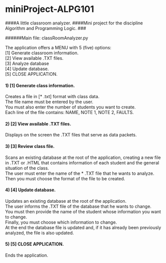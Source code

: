 # miniProject-ALPG101
####A little classroom analyzer. 
####Mini project for the discipline Algorithm and Programming Logic. ###

######Main file: classRoomAnalyzer.py

The application offers a MENU with 5 (five) options:  
[1] Generate classroom information.  
[2] View available .TXT files.  
[3] Analyze database  
[4] Update database.  
[5] CLOSE APPLICATION.  

#### 1) [1] Generate class information.
Creates a file in [* .txt] format with class data.  
The file name must be entered by the user.  
You must also enter the number of students you want to create.  
Each line of the file contains: NAME, NOTE 1, NOTE 2, FAULTS.

#### 2) [2] View available .TXT files.
Displays on the screen the .TXT files that serve as data packets.

#### 3) [3] Review class file.
Scans an existing database at the root of the application, creating a new file in .TXT or .HTML that contains 
information of each student and the general situation of the class.  
The user must enter the name of the * .TXT file that he wants to analyze.  
Then you must choose the format of the file to be created.

#### 4) [4] Update database.
Updates an existing database at the root of the application.  
The user informs the .TXT file of the database that he wants to change.  
You must then provide the name of the student whose information you want to change.  
Finally, you must choose which information to change.  
At the end the database file is updated and, if it has already been previously analyzed, the file is also updated.

#### 5) [5] CLOSE APPLICATION.
Ends the application.